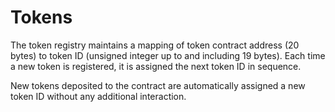 Tokens
===

The token registry maintains a mapping of token contract address (20 bytes) to token ID (unsigned integer up to and including 19 bytes). Each time a new token is registered, it is assigned the next token ID in sequence.

New tokens deposited to the contract are automatically assigned a new token ID without any additional interaction.
